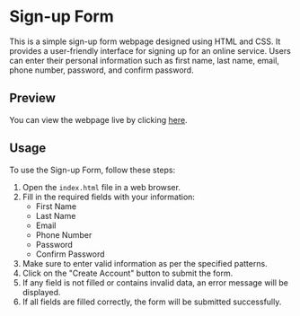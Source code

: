 # Sign-up Form

This is a simple sign-up form webpage designed using HTML and CSS. It provides a user-friendly interface for signing up for an online service. Users can enter their personal information such as first name, last name, email, phone number, password, and confirm password.

## Preview

You can view the webpage live by clicking [here](https://laythalqadhi.github.io/sign-up-form/).

## Usage

To use the Sign-up Form, follow these steps:

1. Open the `index.html` file in a web browser.
2. Fill in the required fields with your information:
   - First Name
   - Last Name
   - Email
   - Phone Number
   - Password
   - Confirm Password
3. Make sure to enter valid information as per the specified patterns.
4. Click on the "Create Account" button to submit the form.
5. If any field is not filled or contains invalid data, an error message will be displayed.
6. If all fields are filled correctly, the form will be submitted successfully.
